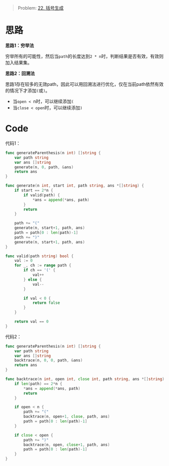 
> Problem: [22. 括号生成](https://leetcode.cn/problems/generate-parentheses/description/)

# 思路

**思路1：穷举法**

穷举所有的可能性，然后当`path`的长度达到`2 * n`时，判断结果是否有效，有效则加入结果集。


**思路2：回溯法**

思路1存在较多的无效path，因此可以用回溯法进行优化，仅在当前path依然有效的情况下才添加`(`或`)`。
- 当`open < `n时，可以继续添加`(`
- 当`close < open`时，可以继续添加`)`



# Code
代码1：
```go
func generateParenthesis(n int) []string {
	var path string
	var ans []string
	generate(n, 0, path, &ans)
	return ans
}

func generate(n int, start int, path string, ans *[]string) {
	if start == 2*n {
		if valid(path) {
			*ans = append(*ans, path)
		}
		return
	}

	path += "("
	generate(n, start+1, path, ans)
	path = path[0 : len(path)-1]
	path += ")"
	generate(n, start+1, path, ans)
}

func valid(path string) bool {
	val := 0
	for _, ch := range path {
		if ch == '(' {
			val++
		} else {
			val--
		}

		if val < 0 {
			return false
		}
	}

	return val == 0
}
```

代码2：
```go
func generateParenthesis(n int) []string {
	var path string
	var ans []string
	backtrace(n, 0, 0, path, &ans)
	return ans
}

func backtrace(n int, open int, close int, path string, ans *[]string) {
	if len(path) == 2*n {
		*ans = append(*ans, path)
		return
	}

	if open < n {
		path += "("
		backtrace(n, open+1, close, path, ans)
		path = path[0 : len(path)-1]
	}

	if close < open {
		path += ")"
		backtrace(n, open, close+1, path, ans)
		path = path[0 : len(path)-1]
	}
}
```
  
